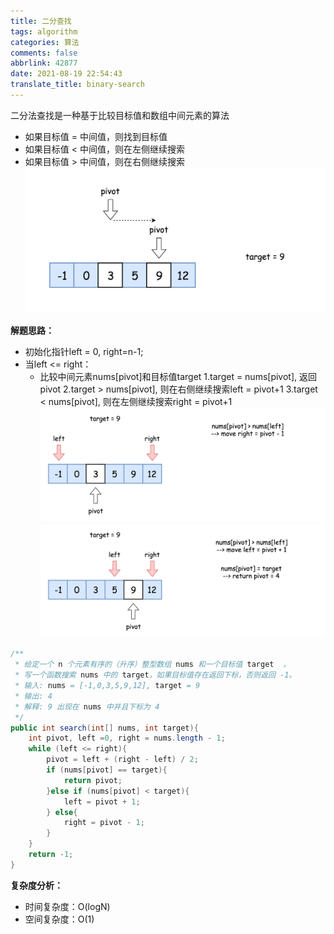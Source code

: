 ```yaml
---
title: 二分查找
tags: algorithm
categories: 算法
comments: false
abbrlink: 42877
date: 2021-08-19 22:54:43
translate_title: binary-search
---
```

二分法查找是一种基于比较目标值和数组中间元素的算法
- 如果目标值 = 中间值，则找到目标值
- 如果目标值 < 中间值，则在左侧继续搜索
- 如果目标值 > 中间值，则在右侧继续搜索
![二分查找](./algorithm/01.png)
  
**解题思路：**
- 初始化指针left = 0, right=n-1;
- 当left <= right： 
  - 比较中间元素nums[pivot]和目标值target
    1.target = nums[pivot], 返回pivot
    2.target > nums[pivot], 则在右侧继续搜索left = pivot+1
    3.target < nums[pivot], 则在左侧继续搜索right = pivot+1
    ![](./algorithm/02.png)
    ![](./algorithm/03.png)
    
```java
/**
 * 给定一个 n 个元素有序的（升序）整型数组 nums 和一个目标值 target  ，
 * 写一个函数搜索 nums 中的 target，如果目标值存在返回下标，否则返回 -1。
 * 输入: nums = [-1,0,3,5,9,12], target = 9
 * 输出: 4
 * 解释: 9 出现在 nums 中并且下标为 4
 */
public int search(int[] nums, int target){
    int pivot, left =0, right = nums.length - 1;
    while (left <= right){
        pivot = left + (right - left) / 2;
        if (nums[pivot] == target){
            return pivot;
        }else if (nums[pivot] < target){
            left = pivot + 1;
        } else{
            right = pivot - 1;
        }
    }
    return -1;
}
```
**复杂度分析：**
- 时间复杂度：O(logN) 
- 空间复杂度：O(1)